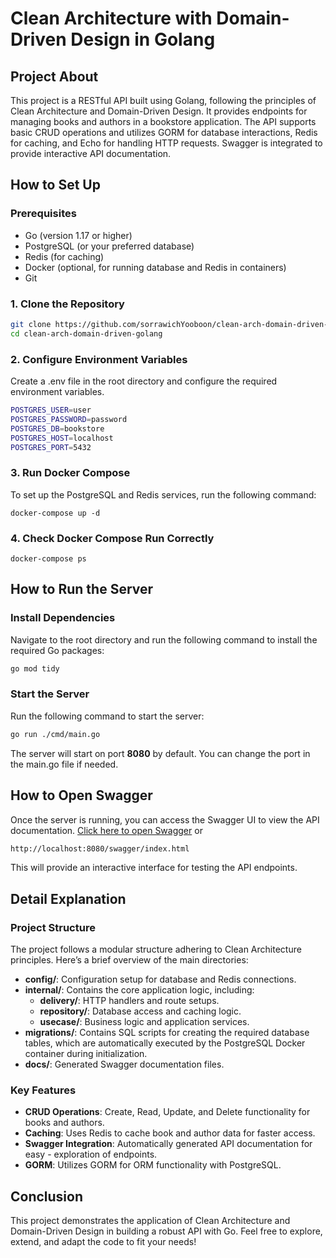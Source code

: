 # Clean Architecture with Domain-Driven Design in Golang

## Project About

This project is a RESTful API built using Golang, following the principles of Clean Architecture and Domain-Driven Design. It provides endpoints for managing books and authors in a bookstore application. The API supports basic CRUD operations and utilizes GORM for database interactions, Redis for caching, and Echo for handling HTTP requests. Swagger is integrated to provide interactive API documentation.

## How to Set Up

### Prerequisites

- Go (version 1.17 or higher)
- PostgreSQL (or your preferred database)
- Redis (for caching)
- Docker (optional, for running database and Redis in containers)
- Git

### 1. Clone the Repository

```bash
git clone https://github.com/sorrawichYooboon/clean-arch-domain-driven-golang.git
cd clean-arch-domain-driven-golang
```

### 2. Configure Environment Variables

Create a .env file in the root directory and configure the required environment variables.

```bash
POSTGRES_USER=user
POSTGRES_PASSWORD=password
POSTGRES_DB=bookstore
POSTGRES_HOST=localhost
POSTGRES_PORT=5432
```

### 3. Run Docker Compose

To set up the PostgreSQL and Redis services, run the following command:

```base
docker-compose up -d
```

### 4. Check Docker Compose Run Correctly

```base
docker-compose ps
```

## How to Run the Server

### Install Dependencies

Navigate to the root directory and run the following command to install the required Go packages:

```bash
go mod tidy
```

### Start the Server

Run the following command to start the server:

```bash
go run ./cmd/main.go
```

The server will start on port <b>8080</b> by default. You can change the port in the main.go file if needed.

## How to Open Swagger

Once the server is running, you can access the Swagger UI to view the API documentation. [Click here to open Swagger](http://localhost:8080/swagger/index.html) or

```bash
http://localhost:8080/swagger/index.html
```

This will provide an interactive interface for testing the API endpoints.

## Detail Explanation

### Project Structure

The project follows a modular structure adhering to Clean Architecture principles. Here’s a brief overview of the main directories:

- <b>config/</b>: Configuration setup for database and Redis connections.
- <b>internal/</b>: Contains the core application logic, including:
  - <b>delivery/</b>: HTTP handlers and route setups.
  - <b>repository/</b>: Database access and caching logic.
  - <b>usecase/</b>: Business logic and application services.
- <b>migrations/</b>: Contains SQL scripts for creating the required database tables, which are automatically executed by the PostgreSQL Docker container during initialization.
- <b>docs/</b>: Generated Swagger documentation files.

### Key Features

- <b>CRUD Operations</b>: Create, Read, Update, and Delete functionality for books and authors.
- <b>Caching</b>: Uses Redis to cache book and author data for faster access.
- <b>Swagger Integration</b>: Automatically generated API documentation for easy - exploration of endpoints.
- <b>GORM</b>: Utilizes GORM for ORM functionality with PostgreSQL.

## Conclusion

This project demonstrates the application of Clean Architecture and Domain-Driven Design in building a robust API with Go. Feel free to explore, extend, and adapt the code to fit your needs!
